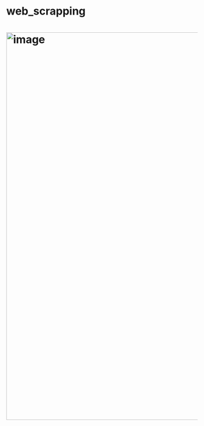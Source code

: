 # web_scrapping

# <img width="1024" height="1022" alt="image" src="https://github.com/user-attachments/assets/8562b810-3ca2-4ead-a3cf-5230f9f4df3d" />
